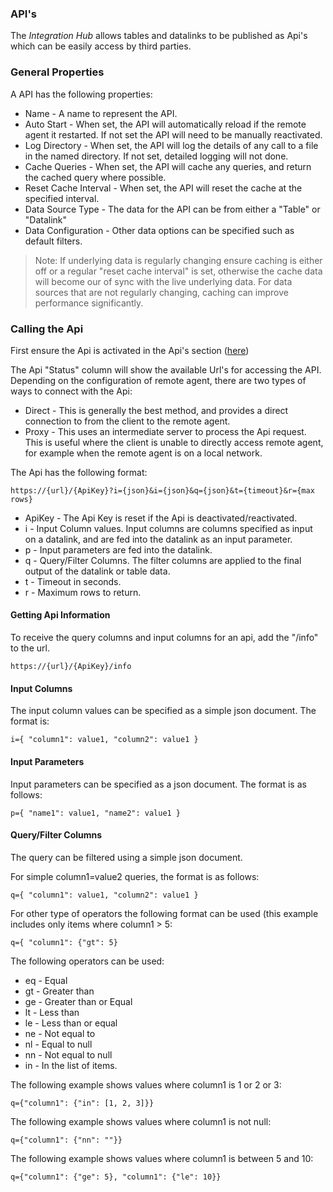 ### API's

The *Integration Hub* allows tables and datalinks to be published as Api's which can be easily access by third parties.

### General Properties

A API has the following properties:
* Name - A name to represent the API.
* Auto Start - When set, the API will automatically reload if the remote agent it restarted.  If not set the API will need to be manually reactivated.
* Log Directory - When set, the API will log the details of any call to a file in the named directory.  If not set, detailed logging will not done.
* Cache Queries - When set, the API will cache any queries, and return the cached query where possible.  
* Reset Cache Interval - When set, the API will reset the cache at the specified interval.
* Data Source Type - The data for the API can be from either a "Table" or "Datalink"
* Data Configuration - Other data options can be specified such as default filters.

> Note: If underlying data is regularly changing ensure caching is either off or a regular "reset cache interval" is set, otherwise the cache data will become our of sync with the live underlying data.  For data sources that are not regularly changing, caching can improve performance significantly.


### Calling the Api

First ensure the Api is activated in the Api's section ([here](route:/hub/{{HUBKEY}}/summary/apis))

The Api "Status" column will show the available Url's for accessing the API.  Depending on the configuration of remote agent, there are two types of ways to connect with the Api:
* Direct - This is generally the best method, and provides a direct connection to from the client to the remote agent.
* Proxy - This uses an intermediate server to process the Api request.  This is useful where the client is unable to directly access remote agent, for example when the remote agent is on a local network.

The Api has the following format:

```
https://{url}/{ApiKey}?i={json}&i={json}&q={json}&t={timeout}&r={max rows}
```

* ApiKey - The Api Key is reset if the Api is deactivated/reactivated. 
* i - Input Column values.  Input columns are columns specified as input on a datalink, and are fed into the datalink as an input parameter.
* p - Input parameters are fed into the datalink.
* q - Query/Filter Columns.  The filter columns are applied to the final output of the datalink or table data.
* t - Timeout in seconds.
* r - Maximum rows to return.

#### Getting Api Information

To receive the query columns and input columns for an api, add the "/info" to the url.

```
https://{url}/{ApiKey}/info
```

#### Input Columns

The input column values can be specified as a simple json document.  The format is:
```
i={ "column1": value1, "column2": value1 }
```

#### Input Parameters

Input parameters can be specified as a json document.  The format is as follows:
```
p={ "name1": value1, "name2": value1 }
```


#### Query/Filter Columns

The query can be filtered using a simple json document.

For simple column1=value2 queries, the format is as follows:
```
q={ "column1": value1, "column2": value1 }
```

For other type of operators the following format can be used (this example includes only items where column1 > 5:
```
q={ "column1": {"gt": 5}
```

The following operators can be used:
* eq - Equal
* gt - Greater than
* ge - Greater than or Equal
* lt - Less than
* le - Less than or equal
* ne - Not equal to
* nl - Equal to null
* nn - Not equal to null
* in - In the list of items.

The following example shows values where column1 is 1 or 2 or 3:
```
q={"column1": {"in": [1, 2, 3]}}
```

The following example shows values where column1 is not null:
```
q={"column1": {"nn": ""}}
```

The following example shows values where column1 is between 5 and 10:
```
q={"column1": {"ge": 5}, "column1": {"le": 10}}
```


